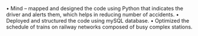 •	Mind – mapped and designed the code using Python that indicates the driver and alerts them, which helps in reducing number of accidents.
•	Deployed and structured the code using mySQL database.
•	Optimized the schedule of trains on railway networks composed of busy complex stations.
